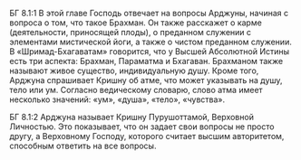 БГ 8.1:1	В этой главе Господь отвечает на вопросы Арджуны, начиная с вопроса о том, что такое Брахман. Он также расскажет о карме (деятельности, приносящей плоды), о преданном служении с элементами мистической йоги, а также о чистом преданном служении. В «Шримад-Бхагаватам» говорится, что у Высшей Абсолютной Истины есть три аспекта: Брахман, Параматма и Бхагаван. Брахманом также называют живое существо, индивидуальную душу. Кроме того, Арджуна спрашивает Кришну об атме, что может указывать на душу, тело или ум. Согласно ведическому словарю, слово атма имеет несколько значений: «ум», «душа», «тело», «чувства».

БГ 8.1:2	Арджуна называет Кришну Пурушоттамой, Верховной Личностью. Это показывает, что он задает свои вопросы не просто другу, а Верховному Господу, которого считает высшим авторитетом, способным ответить на все вопросы.